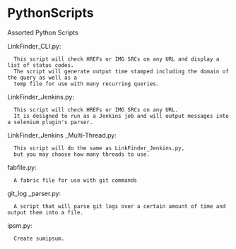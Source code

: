 PythonScripts
=============

Assorted Python Scripts


LinkFinder_CLI.py:


      This script will check HREFs or IMG SRCs on any URL and display a list of status codes.  
      The script will generate output time stamped including the domain of the query as well as a 
      temp file for use with many recurring queries.



LinkFinder_Jenkins.py:

      This script will check HREFs or IMG SRCs on any URL.  
      It is designed to run as a Jenkins job and will output messages into a selenium plugin's parser.



LinkFinder_Jenkins _Multi-Thread.py:

      This script will do the same as LinkFinder_Jenkins.py, 
      but you may choose how many threads to use.



fabfile.py:

      A fabric file for use with git commands
    


git_log _parser.py:

      A script that will parse git logs over a certain amount of time and output them into a file.
    


ipsm.py:

      Create sumipsum.
    
